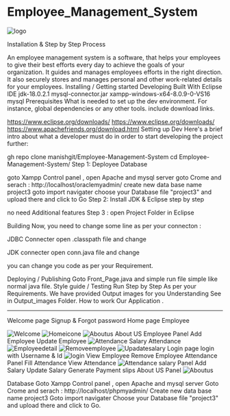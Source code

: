 # Employee_Management_System
![logo](https://github.com/mrmanishgit/Employee_Management_System/assets/157808382/bd966491-5385-4b27-a183-5f6f72192edf)

Installation & Step by Step Process

An employee management system is a software, that helps your employees to give their best efforts every day to achieve the goals of your organization. It guides and manages employees efforts in the right direction. It also securely stores and manages personal and other work-related details for your employees.
Installing / Getting started
Developing
Built With
Eclipse IDE
jdk-18.0.2.1
mysql-connector.jar
xampp-windows-x64-8.0.9-0-VS16
mysql
Prerequisites
What is needed to set up the dev environment. For instance, global dependencies or any other tools. include download links.

https://www.eclipse.org/downloads/
https://www.eclipse.org/downloads/
https://www.apachefriends.org/download.html
Setting up Dev
Here's a brief intro about what a developer must do in order to start developing the project further:

gh repo clone manishgit/Employee-Management-System
cd Employee-Management-System/
Step 1: Deployee Database

goto Xampp Control panel , open Apache and mysql server
goto Crome and serach : http://localhost/oraclemyadmin/
create new data base name project3
goto import navigater
choose your Database file "project3" and upload there and click to Go
Step 2: Install JDK & Eclipse step by step

no need Additional features
Step 3 : open Project Folder in Eclipse

Building
Now, you need to change some line as per your connecton :

JDBC Connecter
open .classpath file and change
	<classpathentry kind="lib" path="D:/College/Employee_Project/Employee-Management-System/mysql-connecter/mysql-connector.jar"/>
		<!-- path="D:/College/Employee_Project/Employee-Management-System/mysql-connecter/mysql-connector.jar"  --> 
		<!-- set the path of where your mysql connecter location. like my current location
		D:\College\Employee_Project\Employee-Management-System\mysql-connecter -->
	<classpathentry kind="output" path="bin"/>

JDK connecter
open conn.java file and change
	<classpathentry kind="lib" path="D:/College/Employee_Project/Employee-Management-System/mysql-connecter/mysql-connector.jar"/>
		<!-- path="D:/College/Employee_Project/Employee-Management-System/mysql-connecter/mysql-connector.jar"  --> 
		<!-- set the path of where your mysql connecter location. like my current location
		D:\College\Employee_Project\Employee-Management-System\mysql-connecter -->
	<classpathentry kind="output" path="bin"/>

you can change you code as per your Requirement.

Deploying / Publishing
Goto Front_Page.java and simple run file simple like normal java file.
Style guide / Testing
Run Step by Step As per your Requirements. We have provided Output images for you Understanding See in Output_images Folder.
How to work Our Application .
------------- ---------------- ------------- -- -- -- - - - -- - - - -- - --  -- - -- - -- - - -- - - - -- - - - - -- - - -- - - -
Welcome page
Signup & Forgot password
Home page
Employee

![Welcome](https://github.com/mrmanishgit/Employee_Management_System/assets/157808382/99dc8f67-e957-4147-8e3a-be6f716ec92c)
![Homeicone](https://github.com/mrmanishgit/Employee_Management_System/assets/157808382/0c061d1a-33ba-460a-a6c0-ec1fe2b72b77)
![Aboutus](https://github.com/mrmanishgit/Employee_Management_System/assets/157808382/217bfecf-e14c-46e0-97ff-bef144900b38)
About US
Employee Panel
Add Employee
Update Employee
![Attendance](https://github.com/mrmanishgit/Employee_Management_System/assets/157808382/f3944e67-59d4-4768-a9bb-7512bee133d4)
Salary
Attendance
![Employeedetail](https://github.com/mrmanishgit/Employee_Management_System/assets/157808382/420d6ae0-68e2-4e0a-bc17-037dbae88139)
![Removeemployee](https://github.com/mrmanishgit/Employee_Management_System/assets/157808382/b09e2766-5b7c-4ea7-b086-cbfb86c50464)
![Upadatesalary](https://github.com/mrmanishgit/Employee_Management_System/assets/157808382/0647e798-c383-4041-bbca-c5288af63564)
Login page
login with Username & Id
![login](https://github.com/mrmanishgit/Employee_Management_System/assets/157808382/591bc7c1-6472-4ba3-b3b5-0043bcd237f9)
View Employee
Remove Employee
Attendance Panel
Fill Attendance
View Attendance
![Attendance](https://github.com/mrmanishgit/Employee_Management_System/assets/157808382/27ec0e09-31e0-4f12-aa1e-86887bf5d11c)
salary Panel
Add Salary
Update Salary
Generate Payment slips
About US Panel
![Aboutus](https://github.com/mrmanishgit/Employee_Management_System/assets/157808382/d1017531-d94f-42cc-a681-66d43d070570)

Database
Goto Xampp Control panel , open Apache and mysql server
Goto Crome and serach : http://localhost/phpmyadmin/
Create new data base name project3
Goto import navigater
Choose your Database file "project3" and upload there and click to Go.
